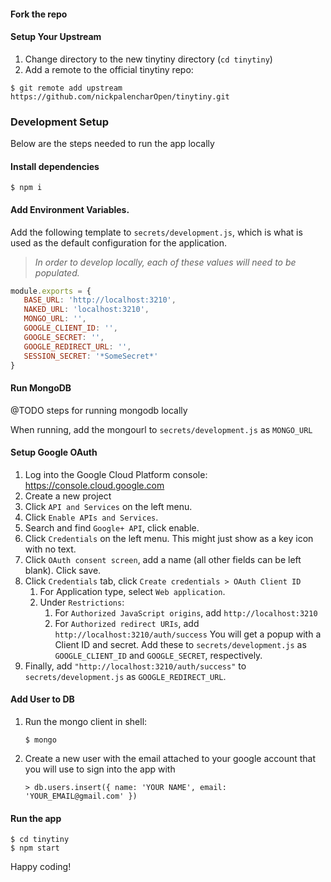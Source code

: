 #### Fork the repo

#### Setup Your Upstream

1. Change directory to the new tinytiny directory (`cd tinytiny`)
2. Add a remote to the official tinytiny repo:

```shell
$ git remote add upstream https://github.com/nickpalencharOpen/tinytiny.git
```

### Development Setup

Below are the steps needed to run the app locally

#### Install dependencies

```shell
$ npm i
```

#### Add Environment Variables.

Add the following template to `secrets/development.js`, which is what is used as the default configuration for the application. 

>*In order to develop locally, each of these values will need to be populated.* 

```javascript
module.exports = {
   BASE_URL: 'http://localhost:3210',
   NAKED_URL: 'localhost:3210',
   MONGO_URL: '', 
   GOOGLE_CLIENT_ID: '',
   GOOGLE_SECRET: '',
   GOOGLE_REDIRECT_URL: '',
   SESSION_SECRET: '*SomeSecret*'  
}
```


#### Run MongoDB

@TODO steps for running mongodb locally

When running, add the mongourl to `secrets/development.js` as `MONGO_URL`

#### Setup Google OAuth

1. Log into the Google Cloud Platform console: https://console.cloud.google.com
1. Create a new project
1. Click `API and Services` on the left menu.
1. Click `Enable APIs and Services`.
1. Search and find `Google+ API`, click enable.
1. Click `Credentials` on the left menu. This might just show as a key icon with no text.
1. Click `OAuth consent screen`, add a name (all other fields can be left blank). Click save.
1. Click `Credentials` tab, click `Create credentials > OAuth Client ID`
    1. For Application type, select `Web application`.
    1. Under `Restrictions`:
        1. For `Authorized JavaScript origins`, add `http://localhost:3210`
        1. For `Authorized redirect URIs`, add `http://localhost:3210/auth/success`
    You will get a popup with a Client ID and secret. Add these to `secrets/development.js` as `GOOGLE_CLIENT_ID` and `GOOGLE_SECRET`, respectively.
1. Finally, add `"http://localhost:3210/auth/success"` to `secrets/development.js` as `GOOGLE_REDIRECT_URL`.

#### Add User to DB

1. Run the mongo client in shell:
    ```shell
    $ mongo
    ```
1. Create a new user with the email attached to your google account that you will use to sign into the app with
    ```shell
    > db.users.insert({ name: 'YOUR NAME', email: 'YOUR_EMAIL@gmail.com' })
    ```
    

#### Run the app

```shell
$ cd tinytiny
$ npm start
```

Happy coding!
